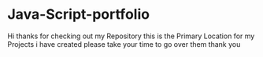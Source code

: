 # Java-Script-portfolio
Hi thanks for checking out my Repository 
this is the Primary Location for my Projects i have created
please take your time to go over them 
thank you 
